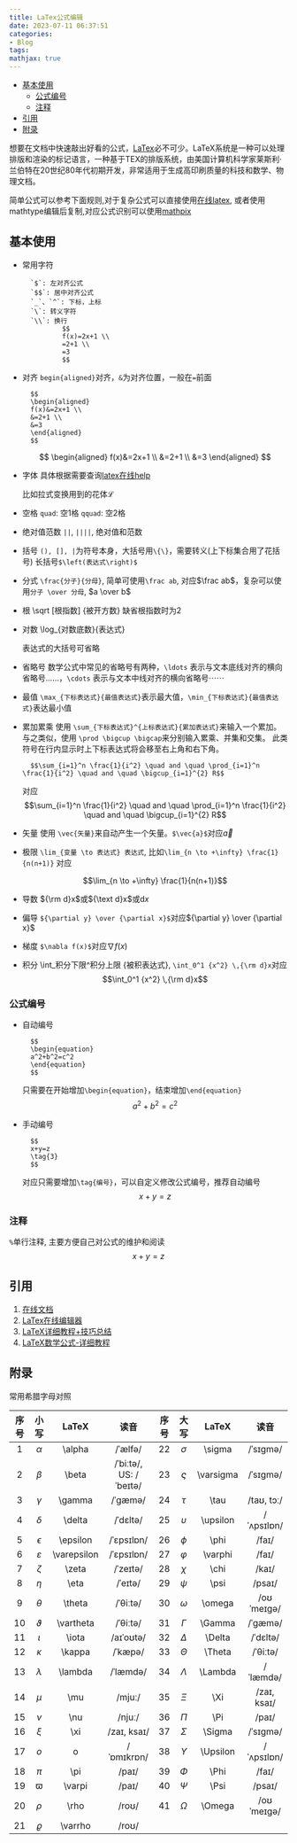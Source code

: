 ```yaml
---
title: LaTex公式编辑
date: 2023-07-11 06:37:51
categories:
- Blog
tags:
mathjax: true
---
```


<!-- @import "[TOC]" {cmd="toc" depthFrom=2 depthTo=3 orderedList=false} -->

<!-- code_chunk_output -->

- [基本使用](#基本使用)
  - [公式编号](#公式编号)
  - [注释](#注释)
- [引用](#引用)
- [附录](#附录)

<!-- /code_chunk_output -->

想要在文档中快速敲出好看的公式，[LaTex](https://www.latex-project.org/)必不可少。LaTeX系统是一种可以处理排版和渲染的标记语言，一种基于TEX的排版系统，由美国计算机科学家莱斯利·兰伯特在20世纪80年代初期开发，非常适用于生成高印刷质量的科技和数学、物理文档。

简单公式可以参考下面规则,对于复杂公式可以直接使用[在线latex](https://www.latexlive.com/), 或者使用mathtype编辑后复制,对应公式识别可以使用[mathpix](https://mathpix.com/)
## 基本使用
- 常用字符

        `$`: 左对齐公式
        `$$`: 居中对齐公式
        `_`、`^`: 下标，上标
        `\`: 转义字符
        `\\`: 换行
                $$
                f(x)=2x+1 \\
                =2+1 \\
                =3
                $$
- 对齐
    `begin{aligned}`对齐，`&`为对齐位置，一般在`=`前面

        $$
        \begin{aligned}
        f(x)&=2x+1 \\
        &=2+1 \\
        &=3
        \end{aligned}
        $$
    $$
    \begin{aligned}
    f(x)&=2x+1 \\
    &=2+1 \\
    &=3
    \end{aligned}
    $$

- 字体
    具体根据需要查询[latex在线help](https://www.latexlive.com/help)

    比如拉式变换用到的花体$\mathcal{L}$

- 空格
    `quad`: 空1格
    `qquad`: 空2格

- 绝对值范数
    `||`, `||||`, 绝对值和范数

- 括号
    `(), [], |`为符号本身，大括号用`\{\}`，需要转义(上下标集合用了花括号)
    长括号`$\left(表达式\right)$`

- 分式
    `\frac{分子}{分母}`, 简单可使用`\frac ab`, 对应$\frac ab$，复杂可以使用`分子 \over 分母`, $a \over b$

- 根
    \sqrt [根指数] {被开方数}
    缺省根指数时为2

- 对数
    \log_{对数底数}{表达式}

    表达式的大括号可省略
- 省略号
    数学公式中常见的省略号有两种，`\ldots` 表示与文本底线对齐的横向省略号$\ldots…$，`\cdots` 表示与文本中线对齐的横向省略号$\cdots⋯$

- 最值
    `\max_{下标表达式}{最值表达式}`表示最大值，`\min_{下标表达式}{最值表达式}`表达最小值

- 累加累乘
    使用 `\sum_{下标表达式}^{上标表达式}{累加表达式}`来输入一个累加。
    与之类似，使用 `\prod \bigcup \bigcap`来分别输入累乘、并集和交集。
    此类符号在行内显示时上下标表达式将会移至右上角和右下角。

        $$\sum_{i=1}^n \frac{1}{i^2} \quad and \quad \prod_{i=1}^n \frac{1}{i^2} \quad and \quad \bigcup_{i=1}^{2} R$$
    对应
    $$\sum_{i=1}^n \frac{1}{i^2} \quad and \quad \prod_{i=1}^n \frac{1}{i^2} \quad and \quad \bigcup_{i=1}^{2} R$$

- 矢量
    使用 `\vec{矢量}`来自动产生一个矢量。`$\vec{a}$`对应$\vec{a}$

- 极限
    `\lim_{变量 \to 表达式} 表达式`, 比如`\lim_{n \to +\infty} \frac{1}{n(n+1)}`
    对应

    $$\lim_{n \to +\infty} \frac{1}{n(n+1)}$$

- 导数
    ${\rm d}x$或${\text d}x$或$\text{d}x$

- 偏导
    `${\partial y} \over {\partial x}$`对应${\partial y} \over {\partial x}$

- 梯度
    `$\nabla f(x)$`对应$\nabla f(x)$
- 积分
    \int_积分下限^积分上限 {被积表达式}, `\int_0^1 {x^2} \,{\rm d}x`对应
    $$\int_0^1 {x^2} \,{\rm d}x$$

### 公式编号
- 自动编号

        $$
        \begin{equation}
        a^2+b^2=c^2
        \end{equation}
        $$

    只需要在开始增加`\begin{equation}`，结束增加`\end{equation}`
    $$
    \begin{equation}
    a^2+b^2=c^2
    \end{equation}
    $$
- 手动编号

        $$
        x+y=z
        \tag{3}
        $$

    对应只需要增加`\tag{编号}`，可以自定义修改公式编号，推荐自动编号
    $$
    x+y=z
    \tag{3}
    $$

### 注释
`%`单行注释, 主要方便自己对公式的维护和阅读
$$
% test comment
x+y=z
\tag{3}
$$

## 引用
1. [在线文档](https://www.latexlive.com/help)
2. [LaTex在线编辑器](https://www.latexlive.com/)
3. [LaTeX详细教程+技巧总结](https://blog.csdn.net/NSJim/article/details/109066847)
4. [LaTeX数学公式-详细教程](https://blog.csdn.net/NSJim/article/details/109045914)


## 附录
常用希腊字母对照

| 序号 |     小写      |    LaTeX    |          读音          | 序号 |    大写     |   LaTeX   |    读音     |
| :--: | :-----------: | :---------: | :--------------------: | :--: | :---------: | :-------: | :---------: |
|  1   |   $\alpha$    |   \alpha    |        /ˈælfə/         |  22  |  $\sigma$   |  \sigma   |  /ˈsɪɡmə/   |
|  2   |    $\beta$    |    \beta    | /ˈbiːtə/, US: /ˈbeɪtə/ |  23  | $\varsigma$ | \varsigma |  /ˈsɪɡmə/   |
|  3   |   $\gamma$    |   \gamma    |        /ˈɡæmə/         |  24  |   $\tau$    |   \tau    | /taʊ, tɔː/  |
|  4   |   $\delta$    |   \delta    |        /ˈdɛltə/        |  25  | $\upsilon$  | \upsilon  | /ˈʌpsɪlɒn/  |
|  5   |  $\epsilon$   |  \epsilon   |       /ˈɛpsɪlɒn/       |  26  |   $\phi$    |   \phi    |    /faɪ/    |
|  6   | $\varepsilon$ | \varepsilon |       /ˈɛpsɪlɒn/       |  27  |  $\varphi$  |  \varphi  |    /faɪ/    |
|  7   |    $\zeta$    |    \zeta    |        /ˈzeɪtə/        |  28  |   $\chi$    |   \chi    |    /kaɪ/    |
|  8   |    $\eta$     |    \eta     |        /ˈeɪtə/         |  29  |   $\psi$    |   \psi    |   /psaɪ/    |
|  9   |   $\theta$    |   \theta    |        /ˈθiːtə/        |  30  |  $\omega$   |  \omega   | /oʊˈmeɪɡə/  |
|  10  |  $\vartheta$  |  \vartheta  |        /ˈθiːtə/        |  31  |  $\Gamma$   |  \Gamma   |   /ˈɡæmə/   |
|  11  |    $\iota$    |    \iota    |       /aɪˈoʊtə/        |  32  |  $\Delta$   |  \Delta   |  /ˈdɛltə/   |
|  12  |   $\kappa$    |   \kappa    |        /ˈkæpə/         |  33  |  $\Theta$   |  \Theta   |  /ˈθiːtə/   |
|  13  |   $\lambda$   |   \lambda   |        /ˈlæmdə/        |  34  |  $\Lambda$  |  \Lambda  |  /ˈlæmdə/   |
|  14  |     $\mu$     |     \mu     |         /mjuː/         |  35  |    $\Xi$    |    \Xi    | /zaɪ, ksaɪ/ |
|  15  |     $\nu$     |     \nu     |         /njuː/         |  36  |    $\Pi$    |    \Pi    |    /paɪ/    |
|  16  |     $\xi$     |     \xi     |      /zaɪ, ksaɪ/       |  37  |  $\Sigma$   |  \Sigma   |  /ˈsɪɡmə/   |
|  17  |      $o$      |      o      |       /ˈɒmɪkrɒn/       |  38  | $\Upsilon$  | \Upsilon  | /ˈʌpsɪlɒn/  |
|  18  |     $\pi$     |     \pi     |         /paɪ/          |  39  |   $\Phi$    |   \Phi    |    /faɪ/    |
|  19  |   $\varpi$    |   \varpi    |         /paɪ/          |  40  |   $\Psi$    |   \Psi    |   /psaɪ/    |
|  20  |    $\rho$     |    \rho     |         /roʊ/          |  41  |  $\Omega$   |  \Omega   | /oʊˈmeɪɡə/  |
|  21  |   $\varrho$   |   \varrho   |         /roʊ/          |      |             |           |             |


